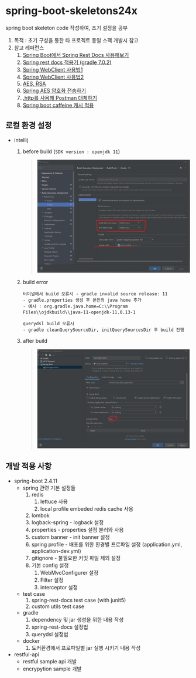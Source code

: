 # spring-boot-skeletons24x

spring boot skeleton code 작성하여, 초기 설정을 공부
1. 목적 : 초기 구성을 통한 타 프로젝트 동일 스펙 개발시 참고
2. 참고 레퍼런스
    1. [Spring Boot에서 Spring Rest Docs 사용해보기](https://shinsunyoung.tistory.com/85)
    2. [Spring rest docs 적용기 (gradle 7.0.2)](https://velog.io/@max9106/Spring-Spring-rest-docs%EB%A5%BC-%EC%9D%B4%EC%9A%A9%ED%95%9C-%EB%AC%B8%EC%84%9C%ED%99%94)
    3. [Spring WebClient 사용법1](https://umbum.dev/1114)
    4. [Spring WebClient 사용법2](https://medium.com/@odysseymoon/spring-webclient-%EC%82%AC%EC%9A%A9%EB%B2%95-5f92d295edc0)
    5. [AES, RSA](https://velog.io/@osmdark/JAVA%EC%95%94%EB%B3%B5%ED%98%B8%ED%99%94)
    6. [Spring AES 암호화 전송하기](https://velog.io/@haerong22/HTTP-%EB%B0%94%EB%94%94-%EB%8D%B0%EC%9D%B4%ED%84%B0-%EC%95%94%ED%98%B8%ED%99%94-%EC%A0%84%EC%86%A1%ED%95%98%EA%B8%B0)
    7. [.http를 사용해 Postman 대체하기](https://jojoldu.tistory.com/266)
    8. [Spring boot caffeine 캐시 적용](https://blog.yevgnenll.me/posts/spring-boot-with-caffeine-cache)


## 로컬 환경 설정
* intellij
    1. before build (```SDK version : openjdk 11```)
       > ![.extensions](desc/before-build.png)
    2. build error
       ````
       터미널에서 build 오류시 - gradle invalid source release: 11
       - gradle.properties 생성 후 본인의 java home 추가
       - 예시 : org.gradle.java.home=C:\\Program Files\\ojdkbuild\\java-11-openjdk-11.0.13-1 
       ````
       ````
       querydsl build 오류시
       - gradle cleanQuerySourceDir, initQuerySourcesDir 후 build 진행
       ````

    3. after build
       > ![after-build.PNG](desc/after-build.png)


## 개발 적용 사항
* spring-boot 2.4.11
    * spring 관련 기본 설정들
      1. redis 
         1. lettuce 사용
         2. local profile embeded redis cache 사용
      2. lombok
      3. logback-spring - logback 설정
      4. properties - properties 설정 불러와 사용
      5. custom banner - init banner 설정
      6. spring profile - 배포를 위한 환경별 프로파일 설정 (application.yml, application-dev.yml)
      7. gitignore - 불필요한 커밋 파일 제외 설정
      8. 기본 config 설정
         1. WebMvcConfigurer 설정
         2. Filter 설정
         3. interceptor 설정
    * test case
      1. spring-rest-docs test case (with junit5)
      2. custom utils test case
    * gradle
      1. dependency 및 jar 생성을 위한 내용 작성
      2. spring-rest-docs 설정법 
      3. querydsl 설정법
    * docker
      1. 도커환경에서 프로파일별 jar 실행 시키기 내용 작성
* restful-api
    * restful sample api 개발
    * encrypytion sample 개발 
    